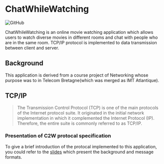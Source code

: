 # ChatWhileWatching
![GitHub](https://img.shields.io/github/license/JieDiscovery/ChatWhileWatching)

ChatWhileWatching is an online movie watching application which allows users to watch diverse movies in different rooms and chat with people who are in the same room. 
TCP/IP protocol is implemented to data transmission between client and server.

## Background

This application is derived from a course project of Networking whose purpose was to in Telecom Bretagne(which was merged as IMT Atlantique). 

## TCP/IP
> The Transmission Control Protocol (TCP) is one of the main protocols of the Internet protocol suite. It originated in the initial network implementation in which it complemented the Internet Protocol (IP). Therefore, the entire suite is commonly referred to as TCP/IP. 


### Presentation of C2W protocal specification
To give a brief introduction of the protocal implemented to this application, you could refer to the [slides](https://github.com/JieDiscovery/ChatWhileWatching/blob/master/spec/spec-pres-r209-f17-g29.pdf) which present the background and message formats.



